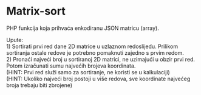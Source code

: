 # Matrix-sort
PHP funkcija koja prihvaća enkodiranu JSON matricu (array).<br>

Upute:<br>
    1) Sortirati prvi red dane 2D matrice u uzlaznom redoslijedu. Prilikom sortiranja ostale redove je potrebno pomaknuti zajedno s prvim redom.<br>
    2) Pronaći najveći broj u sortiranoj 2D matrici, ne uzimajući u obzir prvi red. Potom izračunati sumu najvećih brojeva koordinata.<br>
(HINT: Prvi red služi samo za sortiranje, ne koristi se u kalkulaciji)<br>
(HINT: Ukoliko najveći broj postoji u više redova, sve koordinate najvećeg broja trebaju biti zbrojene)
